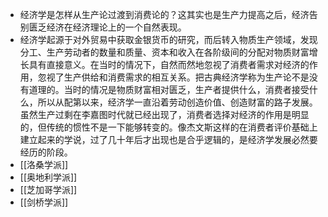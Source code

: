 - 经济学是怎样从生产论过渡到消费论的？这其实也是生产力提高之后，经济告别匮乏经济在经济理论上的一个自然表现。
- 经济学起源于对外贸易中获取金银货币的研究，而后转入物质生产领域，发现分工、生产劳动者的数量和质量、资本和收入在各阶级间的分配对物质财富增长具有直接意义。在当时的情况下，自然而然地忽视了消费者需求对经济的作用，忽视了生产供给和消费需求的相互关系。把古典经济学称为生产论不是没有道理的。当时的情况是物质财富相对匮乏，生产者提供什么，消费者接受什么，所以从配第以来，经济学一直沿着劳动创造价值、创造财富的路子发展。虽然生产过剩在李嘉图时代就已经出现了，消费者选择对经济的作用是明显的，但传统的惯性不是一下能够转变的。像杰文斯这样的在消费者评价基础上建立起来的学说，过了几十年后才出现也是合乎逻辑的，是经济学发展必然要经历的阶段。
- [[洛桑学派]]
- [[奥地利学派]]
- [[芝加哥学派]]
- [[剑桥学派]]
